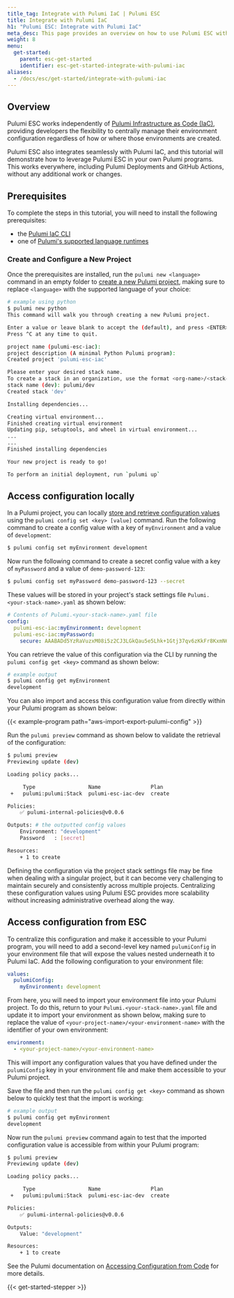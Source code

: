 ```yaml
---
title_tag: Integrate with Pulumi IaC | Pulumi ESC
title: Integrate with Pulumi IaC
h1: "Pulumi ESC: Integrate with Pulumi IaC"
meta_desc: This page provides an overview on how to use Pulumi ESC with Pulumi IaC.
weight: 8
menu:
  get-started:
    parent: esc-get-started
    identifier: esc-get-started-integrate-with-pulumi-iac
aliases:
  - /docs/esc/get-started/integrate-with-pulumi-iac
---
```


## Overview

Pulumi ESC works independently of [Pulumi Infrastructure as Code (IaC)](/docs/get-started/), providing developers the flexibility to centrally manage their environment configuration regardless of how or where those environments are created.

Pulumi ESC also integrates seamlessly with Pulumi IaC, and this tutorial will demonstrate how to leverage Pulumi ESC in your own Pulumi programs. This works everywhere, including Pulumi Deployments and GitHub Actions, without any additional work or changes.

## Prerequisites

To complete the steps in this tutorial, you will need to install the following prerequisites:

- the [Pulumi IaC CLI](/docs/cli/)
- one of [Pulumi's supported language runtimes](/docs/languages-sdks/)

### Create and Configure a New Project

Once the prerequisites are installed, run the `pulumi new <language>` command in an empty folder to [create a new Pulumi project](/docs/cli/commands/pulumi_new/), making sure to replace `<language>` with the supported language of your choice:

```bash
# example using python
$ pulumi new python
This command will walk you through creating a new Pulumi project.

Enter a value or leave blank to accept the (default), and press <ENTER>.
Press ^C at any time to quit.

project name (pulumi-esc-iac):
project description (A minimal Python Pulumi program):
Created project 'pulumi-esc-iac'

Please enter your desired stack name.
To create a stack in an organization, use the format <org-name>/<stack-name> (e.g. `acmecorp/dev`).
stack name (dev): pulumi/dev
Created stack 'dev'

Installing dependencies...

Creating virtual environment...
Finished creating virtual environment
Updating pip, setuptools, and wheel in virtual environment...
...
...
Finished installing dependencies

Your new project is ready to go!

To perform an initial deployment, run `pulumi up`
```

## Access configuration locally

In a Pulumi project, you can locally [store and retrieve configuration values](/docs/concepts/config/) using the `pulumi config set <key> [value]` command. Run the following command to create a config value with a key of `myEnvironment` and a value of `development`:

```bash
$ pulumi config set myEnvironment development
```

Now run the following command to create a secret config value with a key of `myPassword` and a value of `demo-password-123`:

```bash
$ pulumi config set myPassword demo-password-123 --secret
```

These values will be stored in your project's stack settings file `Pulumi.<your-stack-name>.yaml` as shown below:

```yaml
# Contents of Pulumi.<your-stack-name>.yaml file
config:
  pulumi-esc-iac:myEnvironment: development
  pulumi-esc-iac:myPassword:
    secure: AAABADd5YzRaVuzxM08i5z2CJ3LGkQau5e5Lhk+1Gtj37qv6zKkFr8KxmN6X+w/XMg==
```

You can retrieve the value of this configuration via the CLI by running the `pulumi config get <key>` command as shown below:

```bash
# example output
$ pulumi config get myEnvironment
development
```

You can also import and access this configuration value from directly within your Pulumi program as shown below:

{{< example-program path="aws-import-export-pulumi-config" >}}

Run the `pulumi preview` command as shown below to validate the retrieval of the configuration:

```bash
$ pulumi preview
Previewing update (dev)

Loading policy packs...

     Type                 Name                Plan
 +   pulumi:pulumi:Stack  pulumi-esc-iac-dev  create

Policies:
    ✅ pulumi-internal-policies@v0.0.6

Outputs: # the outputted config values
    Environment: "development"
    Password   : [secret]

Resources:
    + 1 to create
```

Defining the configuration via the project stack settings file may be fine when dealing with a singular project, but it can become very challenging to maintain securely and consistently across multiple projects. Centralizing these configuration values using Pulumi ESC provides more scalability without increasing administrative overhead along the way.

## Access configuration from ESC

To centralize this configuration and make it accessible to your Pulumi program, you will need to add a second-level key named `pulumiConfig` in your environment file that will expose the values nested underneath it to Pulumi IaC. Add the following configuration to your environment file:

```yaml
values:
  pulumiConfig:
    myEnvironment: development
```

From here, you will need to import your environment file into your Pulumi project. To do this, return to your `Pulumi.<your-stack-name>.yaml` file and update it to import your environment as shown below, making sure to replace the value of `<your-project-name>/<your-environment-name>` with the identifier of your own environment:

```yaml
environment:
  - <your-project-name>/<your-environment-name>
```

This will import any configuration values that you have defined under the `pulumiConfig` key in your environment file and make them accessible to your Pulumi project.

Save the file and then run the `pulumi config get <key>` command as shown below to quickly test that the import is working:

```bash
# example output
$ pulumi config get myEnvironment
development
```

Now run the `pulumi preview` command again to test that the imported configuration value is accessible from within your Pulumi program:

```bash
$ pulumi preview
Previewing update (dev)

Loading policy packs...

     Type                 Name                Plan
 +   pulumi:pulumi:Stack  pulumi-esc-iac-dev  create

Policies:
    ✅ pulumi-internal-policies@v0.0.6

Outputs:
    Value: "development"

Resources:
    + 1 to create
```

See the Pulumi documentation on [Accessing Configuration from Code](/docs/concepts/config/#code) for more details.

{{< get-started-stepper >}}
